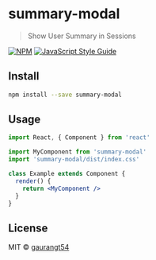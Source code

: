 # summary-modal

> Show User Summary in Sessions

[![NPM](https://img.shields.io/npm/v/summary-modal.svg)](https://www.npmjs.com/package/summary-modal) [![JavaScript Style Guide](https://img.shields.io/badge/code_style-standard-brightgreen.svg)](https://standardjs.com)

## Install

```bash
npm install --save summary-modal
```

## Usage

```jsx
import React, { Component } from 'react'

import MyComponent from 'summary-modal'
import 'summary-modal/dist/index.css'

class Example extends Component {
  render() {
    return <MyComponent />
  }
}
```

## License

MIT © [gaurangt54](https://github.com/gaurangt54)
